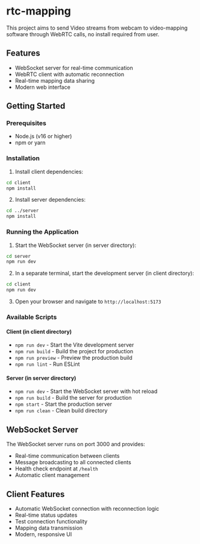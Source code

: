 # rtc-mapping

This project aims to send Video streams from webcam to video-mapping software through WebRTC calls, no install required from user.

## Features

- WebSocket server for real-time communication
- WebRTC client with automatic reconnection
- Real-time mapping data sharing
- Modern web interface

## Getting Started

### Prerequisites

- Node.js (v16 or higher)
- npm or yarn

### Installation

1. Install client dependencies:
```bash
cd client
npm install
```

2. Install server dependencies:
```bash
cd ../server
npm install
```

### Running the Application

1. Start the WebSocket server (in server directory):
```bash
cd server
npm run dev
```

2. In a separate terminal, start the development server (in client directory):
```bash
cd client
npm run dev
```

3. Open your browser and navigate to `http://localhost:5173`

### Available Scripts

#### Client (in client directory)
- `npm run dev` - Start the Vite development server
- `npm run build` - Build the project for production
- `npm run preview` - Preview the production build
- `npm run lint` - Run ESLint

#### Server (in server directory)
- `npm run dev` - Start the WebSocket server with hot reload
- `npm run build` - Build the server for production
- `npm start` - Start the production server
- `npm run clean` - Clean build directory

## WebSocket Server

The WebSocket server runs on port 3000 and provides:

- Real-time communication between clients
- Message broadcasting to all connected clients
- Health check endpoint at `/health`
- Automatic client management

## Client Features

- Automatic WebSocket connection with reconnection logic
- Real-time status updates
- Test connection functionality
- Mapping data transmission
- Modern, responsive UI
